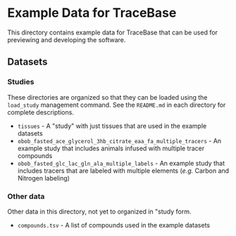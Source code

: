 # Example Data for TraceBase

This directory contains example data for TraceBase that can be used for
previewing and developing the software.

## Datasets

### Studies

These directories are organized so that they can be loaded using the
`load_study` management command. See the `README.md` in each directory for
complete descriptions.

* `tissues` - A "study" with just tissues that are used in the example datasets
* `obob_fasted_ace_glycerol_3hb_citrate_eaa_fa_multiple_tracers` - An example
  study that includes animals infused with multiple tracer compounds
* `obob_fasted_glc_lac_gln_ala_multiple_labels` - An example study that
  includes tracers that are labeled with multiple elements (*e.g.* Carbon and
  Nitrogen labeling)

### Other data

Other data in this directory, not yet to organized in "study form.

* `compounds.tsv` - A list of compounds used in the example datasets
